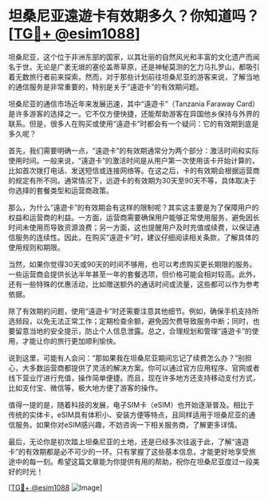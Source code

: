 # 坦桑尼亚遠遊卡有效期多久？你知道吗？[[TG💪+ @esim1088](https://t.me/s/esim1088)]

坦桑尼亚，这个位于非洲东部的国家，以其壮丽的自然风光和丰富的文化遗产而闻名于世。无论是广袤无垠的塞伦盖蒂草原，还是神秘莫测的乞力马扎罗山，都吸引着无数旅行者前来探索。然而，对于那些计划前往坦桑尼亚的游客来说，了解当地的通信服务是非常重要的，特别是关于“遠遊卡”的有效期问题。

坦桑尼亚的通信市场近年来发展迅速，其中“遠遊卡”（Tanzania Faraway Card）是许多游客的选择之一。它不仅方便快捷，还能帮助游客在异国他乡保持与外界的联系。但是，很多人在购买或使用“遠遊卡”时都会有一个疑问：它的有效期到底是多久呢？

首先，我们需要明确一点，“遠遊卡”的有效期通常分为两个部分：激活时间和实际使用时间。一般来说，“遠遊卡”的激活时间是从用户第一次使用该卡开始计算的，比如首次拨打电话、发送短信或连接网络等。在这之后，卡的有效期会根据运营商的规定有所不同。通常情况下，远遊卡的有效期为30天至90天不等，具体取决于你选择的套餐类型和运营商政策。

那么，为什么“遠遊卡”的有效期会有这样的限制呢？其实这主要是为了保障用户的权益和运营商的利益。一方面，运营商需要确保用户能够正常使用服务，避免因长时间未使用而导致资源浪费；另一方面，这也提醒用户及时充值或续费，以保证通信服务的连续性。因此，在购买“遠遊卡”时，建议仔细阅读相关条款，了解具体的使用规则和期限。

当然，如果你觉得30天或90天的时间不够用，也可以考虑购买更长期限的服务。一些运营商会提供长达半年甚至一年的套餐选项，但价格可能会相对较高。此外，还有一些特殊的优惠活动，比如赠送额外的通话时间或流量，这些都可以作为参考依据。

除了有效期的问题，使用“遠遊卡”时还需要注意其他细节。例如，确保手机支持所选频段，以免无法正常工作；定期检查余额，避免因欠费导致服务中断；同时，也要留意当地的安全提示，防止个人信息泄露。总之，合理规划和管理“遠遊卡”的使用，才能让你的旅行更加顺利愉快。

说到这里，可能有人会问：“那如果我在坦桑尼亚期间忘记了续费怎么办？”别担心，大多数运营商都提供了灵活的解决方案。你可以通过官方应用程序、官网或者线下营业厅进行充值，操作简单便捷。而且，现在许多地方还支持移动支付方式，比如支付宝、微信等，极大地方便了游客的操作。

值得一提的是，随着科技的发展，电子SIM卡（eSIM）也开始逐渐普及。相比于传统的实体卡，eSIM具有体积小、安装方便等特点，且同样适用于坦桑尼亚的通信服务。如果你对eSIM感兴趣，不妨咨询一下相关服务商，了解更多详情。

最后，无论你是初次踏上坦桑尼亚的土地，还是已经多次往返于此，了解“遠遊卡”的有效期都是必不可少的一环。只有掌握了这些基本信息，才能更好地享受旅途中的每一刻。希望这篇文章能为你提供有用的帮助，祝你在坦桑尼亚度过一段美好的时光！

[[TG💪+ @esim1088](https://t.me/s/esim1088) ![Image](https://i.postimg.cc/4NQfJmqS/Snipaste-2025-05-13-00-14-12.png)]